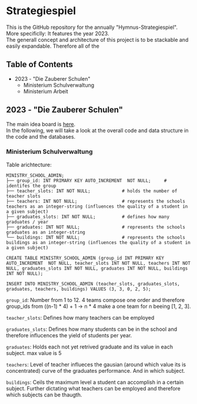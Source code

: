 # Strategiespiel
This is the GitHub repository for the annually "Hymnus-Strategiespiel". More specificlly: It features the year 2023.
<br>
The generall concept and architecture of this project is to be stackable and easily expandable. Therefore all of the

## Table of Contents
- 2023 - "Die Zauberer Schulen"
    - Ministerium Schulverwaltung
    - Ministerium Arbeit

## 2023 - "Die Zauberer Schulen"
The main idea board is [here](https://miro.com/app/board/uXjVM9sY-J4=/).
<br>
In the following, we will take a look at the overall code and data structure in the code and the databases.

### Ministerium Schulverwaltung
Table arichtecture:

    MINISTRY_SCHOOL_ADMIN;
    ├── group_id: INT PRIMARY KEY AUTO_INCREMENT  NOT NULL;     # identifes the group
    ├── teacher_slots: INT NOT NULL;            # holds the number of teacher slots
    ├── teachers: INT NOT NULL;                 # represents the schools teachers as an integer-string (influences the quality of a student in a given subject)
    ├── graduates_slots: INT NOT NULL;          # defines how many graduates / year
    ├── graduates: INT NOT NULL;                # represents the schools graduates as an integer-string
    └── buildings: INT NOT NULL;                # represents the schools buildings as an integer-string (influences the quality of a student in a given subject)

    CREATE TABLE MINISTRY_SCHOOL_ADMIN (group_id INT PRIMARY KEY AUTO_INCREMENT  NOT NULL, teacher_slots INT NOT NULL, teachers INT NOT NULL, graduates_slots INT NOT NULL, graduates INT NOT NULL, buildings INT NOT NULL);

    INSERT INTO MINISTRY_SCHOOL_ADMIN (teacher_slots, graduates_slots, graduates, teachers, buildings) VALUES (3, 3, 0, 2, 5);

`group_id`: Number from 1 to 12. 4 teams compose one order and therefore group_ids from ((n-1) * 4) + 1 -> n * 4 make a one team for n beeing [1, 2, 3].

`teacher_slots`: Defines how many teachers can be employed

`graduates_slots`: Defines how many students can be in the school and therefore influcences the yield of students per year.

`graduates`: Holds each not yet retrived graduate and its value in each subject. max value is 5

`teachers`: Level of teacher influeces the gausian (around which value its is concentrated) curve of the graduates performance. And in which subject.

`buildings`: Ceils the maximum level a student can accomplish in a certain subject. Further dictating what teachers can be employed and therefore which subjects can be thaugth.

